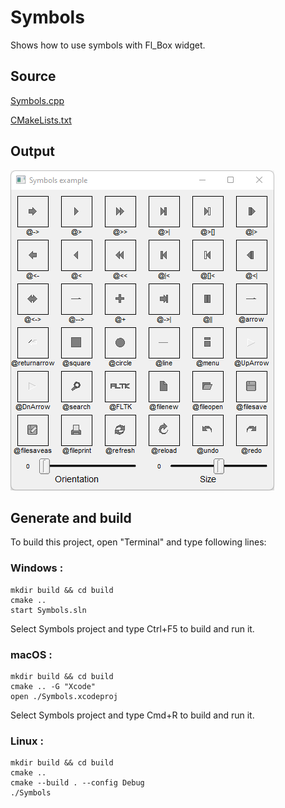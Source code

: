 # Symbols

Shows how to use symbols with Fl_Box widget.

## Source

[Symbols.cpp](Symbols.cpp)

[CMakeLists.txt](CMakeLists.txt)

## Output

![output](../../../docs/Pictures/Examples/Symbols.png)

## Generate and build

To build this project, open "Terminal" and type following lines:

### Windows :

``` shell
mkdir build && cd build
cmake .. 
start Symbols.sln
```

Select Symbols project and type Ctrl+F5 to build and run it.

### macOS :

``` shell
mkdir build && cd build
cmake .. -G "Xcode"
open ./Symbols.xcodeproj
```

Select Symbols project and type Cmd+R to build and run it.

### Linux :

``` shell
mkdir build && cd build
cmake .. 
cmake --build . --config Debug
./Symbols
```
